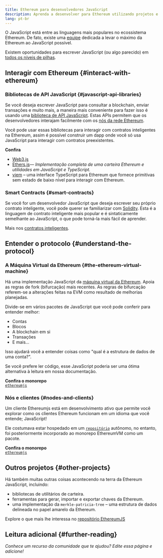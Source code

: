 ```yaml
---
title: Ethereum para desenvolvedores JavaScript
description: Aprenda a desenvolver para Ethereum utilizando projetos e ferramentas baseados em JavaScript.
lang: pt-br
---
```


O JavaScript está entre as linguagens mais populares no ecossistema Ethereum. De fato, existe uma [equipe](https://github.com/ethereumjs) dedicada a levar o máximo da Ethereum ao JavaScript possível.

Existem oportunidades para escrever JavaScript (ou algo parecido) em [todos os níveis de pilhas](/developers/docs/ethereum-stack/).

## Interagir com Ethereum {#interact-with-ethereum}

### Bibliotecas de API JavaScript {#javascript-api-libraries}

Se você deseja escrever JavaScript para consultar a blockchain, enviar transações e muito mais, a maneira mais conveniente para fazer isso é usando uma [biblioteca de API JavaScript](/developers/docs/apis/javascript/). Estas APIs permitem que os desenvolvedores interajam facilmente com os [nós da rede Ethereum](/developers/docs/nodes-and-clients/).

Você pode usar essas bibliotecas para interagir com contratos inteligentes na Ethereum, assim é possível construir um dapp onde você só usa JavaScript para interagir com contratos preexistentes.

**Confira**

- [Web3.js](https://web3js.readthedocs.io/)
- [Ethers.js](https://docs.ethers.io/)_— Implementação completa de uma carteira Ethereum e utilidades em JavaScript e TypeScript._
- [viem](https://viem.sh) – uma interface TypeScript para Ethereum que fornece primitivas sem estado de baixo nível para interagir com Ethereum.

### Smart Contracts {#smart-contracts}

Se você for um desenvolvedor JavaScript que deseja escrever seu próprio contrato inteligente, você pode querer se familiarizar com [Solidity](https://solidity.readthedocs.io). Esta é a linguagem de contrato inteligente mais popular e é sintaticamente semelhante ao JavaScript, o que pode torná-la mais fácil de aprender.

Mais nos [contratos inteligentes](/developers/docs/smart-contracts/).

## Entender o protocolo {#understand-the-protocol}

### A Máquina Virtual da Ethereum {#the-ethereum-virtual-machine}

Há uma implementação JavaScript da [máquina virtual da Ethereum](/developers/docs/evm/). Apoia as regras de fork (bifurcação) mais recentes. As regras de bifurcação referem-se a alterações feitas na EVM como resultado de melhorias planejadas.

Divide-se em vários pacotes de JavaScript que você pode conferir para entender melhor:

- Contas
- Blocos
- A blockchain em si
- Transações
- E mais...

Isso ajudará você a entender coisas como "qual é a estrutura de dados de uma conta?".

Se você prefere ler código, esse JavaScript poderia ser uma ótima alternativa à leitura em nossa documentação.

**Confira o monorepo**  
[`ethereumjs`](https://github.com/ethereumjs/ethereumjs-vm)

### Nós e clientes {#nodes-and-clients}

Um cliente Ethereumjs está em desenvolvimento ativo que permite você explorar como os clientes Ethereum funcionam em um idioma que você entende; JavaScript!

Ele costumava estar hospedado em um [`repositório`](https://github.com/ethereumjs/ethereumjs-client) autônomo, no entanto, foi posteriormente incorporado ao monorepo EthereumVM como um pacote.

**Confira o monorepo**  
[`ethereumjs`](https://github.com/ethereumjs/ethereumjs-monorepo/tree/master/packages/client)

## Outros projetos {#other-projects}

Há também muitas outras coisas acontecendo na terra da Ethereum JavaScript, incluindo:

- bibliotecas de utilitários de carteira.
- ferramentas para gerar, importar e exportar chaves da Ethereum.
- uma implementação da `merkle-patricia-tree` – uma estrutura de dados delineada no papel amarelo da Ethereum.

Explore o que mais lhe interessa no [repositório EthereumJS](https://github.com/ethereumjs)

## Leitura adicional {#further-reading}

_Conhece um recurso da comunidade que te ajudou? Edite essa página e adicione!_
